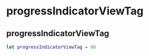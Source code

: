 # progressIndicatorViewTag

## progressIndicatorViewTag

``` swift
let progressIndicatorViewTag = 88
```

